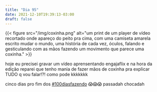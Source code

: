 ```yaml
---
title: "Dia 95"
date: 2021-12-10T19:39:13-03:00
draft: false
---
```


{{< figure src="/img/coxinha.png" alt="um print de um player de vídeo recortado onde apareço do peito pra cima, com uma camiseta amarela escrito mudar o mundo, uma história de cada vez, óculos, falando e gesticulando com as mãos fazendo um movimento que parece uma coxinha." >}}

hoje eu precisei gravar um vídeo aprensentando engajaflix e na hora da edição reparei que tenho mania de fazer mãos de coxinha pra explicar TUDO q vou falar!?! como pode kkkkkkk

cinco dias pro fim dos [#100diasfazendo](https://www.instagram.com/explore/tags/100diasfazendo/) 😱😱😱 passadah chocadah